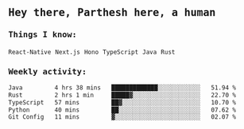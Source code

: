 <samp>
    <h2>Hey there, Parthesh here, a human</h2>
    <h3>Things I know: </h3>
    <code>React-Native</code> <code>Next.js</code> <code>Hono</code> <code>TypeScript</code> <code>Java</code> <code>Rust</code>
    <h3>Weekly activity:</h3>
<!--START_SECTION:waka-->

```txt
Java         4 hrs 38 mins   █████████████░░░░░░░░░░░░   51.94 %
Rust         2 hrs 1 min     █████▓░░░░░░░░░░░░░░░░░░░   22.70 %
TypeScript   57 mins         ██▓░░░░░░░░░░░░░░░░░░░░░░   10.70 %
Python       40 mins         ██░░░░░░░░░░░░░░░░░░░░░░░   07.62 %
Git Config   11 mins         ▓░░░░░░░░░░░░░░░░░░░░░░░░   02.07 %
```

<!--END_SECTION:waka-->
</samp>
